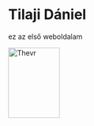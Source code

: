 <html>
<body>
  <h1>Tilaji Dániel</h1>
  <p>ez az első weboldalam</p>
  <a href="https://www.thevr.hu/">
  <img src="https://github.com/POlopij56/katt-link/blob/main/Image_1631681465552.jpg" alt="Thevr" width="104" height="142">
  </a>

</body>
</html>
